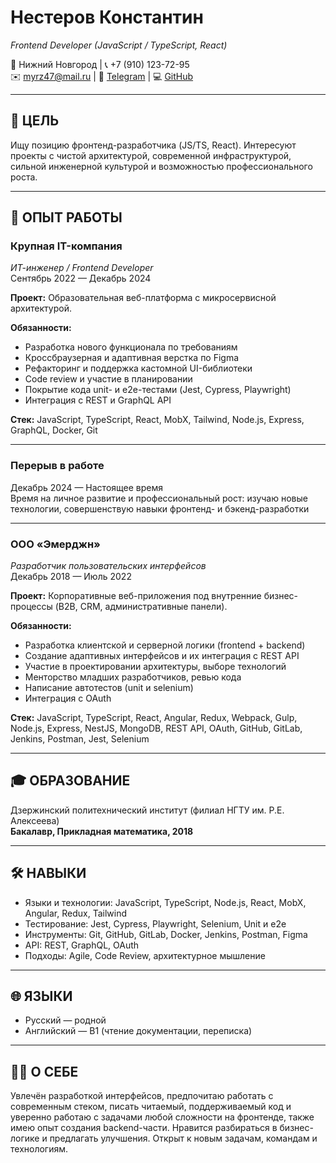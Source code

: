 # Нестеров Константин  
*Frontend Developer (JavaScript / TypeScript, React)*

📍 Нижний Новгород | 📞 +7 (910) 123-72-95  
✉️ myrz47@mail.ru | 💬 [Telegram](https://t.me/Enolinn) | 💻 [GitHub](https://github.com/overlort)

---

## 🎯 ЦЕЛЬ  
Ищу позицию фронтенд-разработчика (JS/TS, React). Интересуют проекты с чистой архитектурой, современной инфраструктурой, сильной инженерной культурой и возможностью профессионального роста.

---

## 💼 ОПЫТ РАБОТЫ

### Крупная IT-компания
*ИТ-инженер / Frontend Developer*  
Сентябрь 2022 — Декабрь 2024  

**Проект:** Образовательная веб-платформа с микросервисной архитектурой.

**Обязанности:**  
- Разработка нового функционала по требованиям  
- Кроссбраузерная и адаптивная верстка по Figma  
- Рефакторинг и поддержка кастомной UI-библиотеки  
- Code review и участие в планировании  
- Покрытие кода unit- и e2e-тестами (Jest, Cypress, Playwright)  
- Интеграция с REST и GraphQL API  

**Стек:** JavaScript, TypeScript, React, MobX, Tailwind, Node.js, Express, GraphQL, Docker, Git

---

### Перерыв в работе  
Декабрь 2024 — Настоящее время  
Время на личное развитие и профессиональный рост: изучаю новые технологии, совершенствую навыки фронтенд- и бэкенд-разработки

---

### ООО «Эмерджн»  
*Разработчик пользовательских интерфейсов*  
Декабрь 2018 — Июль 2022  

**Проект:** Корпоративные веб-приложения под внутренние бизнес-процессы (B2B, CRM, административные панели).

**Обязанности:**  
- Разработка клиентской и серверной логики (frontend + backend)  
- Создание адаптивных интерфейсов и их интеграция с REST API  
- Участие в проектировании архитектуры, выборе технологий  
- Менторство младших разработчиков, ревью кода  
- Написание автотестов (unit и selenium)  
- Интеграция с OAuth  

**Стек:** JavaScript, TypeScript, React, Angular, Redux, Webpack, Gulp, Node.js, Express, NestJS, MongoDB, REST API, OAuth, GitHub, GitLab, Jenkins, Postman, Jest, Selenium

---

## 🎓 ОБРАЗОВАНИЕ  
Дзержинский политехнический институт (филиал НГТУ им. Р.Е. Алексеева)  
**Бакалавр, Прикладная математика, 2018**

---

## 🛠️ НАВЫКИ  
- Языки и технологии: JavaScript, TypeScript, Node.js, React, MobX, Angular, Redux, Tailwind  
- Тестирование: Jest, Cypress, Playwright, Selenium, Unit и e2e  
- Инструменты: Git, GitHub, GitLab, Docker, Jenkins, Postman, Figma  
- API: REST, GraphQL, OAuth  
- Подходы: Agile, Code Review, архитектурное мышление

---

## 🌐 ЯЗЫКИ  
- Русский — родной  
- Английский — B1 (чтение документации, переписка)

---

## 🙋‍♂️ О СЕБЕ  
Увлечён разработкой интерфейсов, предпочитаю работать с современным стеком, писать читаемый, поддерживаемый код и уверенно работаю с задачами любой сложности на фронтенде, также имею опыт создания backend-части. Нравится разбираться в бизнес-логике и предлагать улучшения. Открыт к новым задачам, командам и технологиям.
